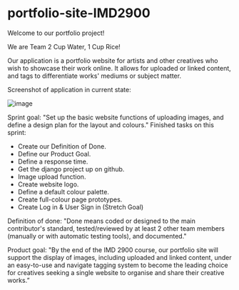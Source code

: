 
# portfolio-site-IMD2900

Welcome to our portfolio project!

We are Team 2 Cup Water, 1 Cup Rice!

Our application is a portfolio website for artists and other creatives who wish to showcase their work online. It allows for uploaded or linked content, and tags to differentiate works' mediums or subject matter.

Screenshot of application in current state:

![image](https://github.com/Rayliable/portfolio-site-IMD2900/assets/39100332/069fc021-a488-4b2b-862e-96a568958052)


Sprint goal: "Set up the basic website functions of uploading images, and define a design plan for the layout and colours."
Finished tasks on this sprint:
- Create our Definition of Done.
- Define our Product Goal.
- Define a response time.
- Get the django project up on github.
- Image upload function.
- Create website logo.
- Define a default colour palette.
- Create full-colour page prototypes.
- Create Log in & User Sign in (Stretch Goal)

Definition of done: "Done means coded or designed to the main contributor's standard, tested/reviewed by at least 2 other team members (manually or with automatic testing tools), and documented."

Product goal: "By the end of the IMD 2900 course, our portfolio site will support the display of images, including uploaded and linked content, under an easy-to-use and navigate tagging system to become the leading choice for creatives seeking a single website to organise and share their creative works.”
